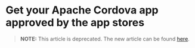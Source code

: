 <properties
   pageTitle="Get your Apache Cordova app approved by the app stores | Cordova"
   description="description"
   services="na"
   documentationCenter=""
   authors="normesta"
   tags=""/>
<tags ms.technology="cordova" s.product="Visual Studio 2015"
   ms.service="na"
   ms.devlang="javascript"
   ms.topic="article"
   ms.tgt_pltfrm="mobile-multiple"
   ms.workload="na"
   ms.date="09/10/2015"
   ms.author="normesta"/>

# Get your Apache Cordova app approved by the app stores

> **NOTE:** This article is deprecated. The new article can be found [here](publish-app-built-with-visual-studio.md).
